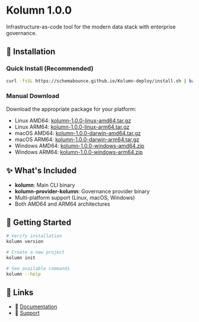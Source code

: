 # Kolumn 1.0.0

Infrastructure-as-code tool for the modern data stack with enterprise governance.

## 🚀 Installation

### Quick Install (Recommended)
```bash
curl -fsSL https://schemabounce.github.io/Kolumn-deploy/install.sh | bash
```

### Manual Download
Download the appropriate package for your platform:
- Linux AMD64: [kolumn-1.0.0-linux-amd64.tar.gz](https://github.com/schemabounce/Kolumn-deploy/releases/download/v1.0.0/kolumn-1.0.0-linux-amd64.tar.gz)
- Linux ARM64: [kolumn-1.0.0-linux-arm64.tar.gz](https://github.com/schemabounce/Kolumn-deploy/releases/download/v1.0.0/kolumn-1.0.0-linux-arm64.tar.gz)
- macOS AMD64: [kolumn-1.0.0-darwin-amd64.tar.gz](https://github.com/schemabounce/Kolumn-deploy/releases/download/v1.0.0/kolumn-1.0.0-darwin-amd64.tar.gz)
- macOS ARM64: [kolumn-1.0.0-darwin-arm64.tar.gz](https://github.com/schemabounce/Kolumn-deploy/releases/download/v1.0.0/kolumn-1.0.0-darwin-arm64.tar.gz)
- Windows AMD64: [kolumn-1.0.0-windows-amd64.zip](https://github.com/schemabounce/Kolumn-deploy/releases/download/v1.0.0/kolumn-1.0.0-windows-amd64.zip)
- Windows ARM64: [kolumn-1.0.0-windows-arm64.zip](https://github.com/schemabounce/Kolumn-deploy/releases/download/v1.0.0/kolumn-1.0.0-windows-arm64.zip)

## ✨ What's Included
- **kolumn**: Main CLI binary
- **kolumn-provider-kolumn**: Governance provider binary
- Multi-platform support (Linux, macOS, Windows)
- Both AMD64 and ARM64 architectures

## 🎯 Getting Started
```bash
# Verify installation
kolumn version

# Create a new project
kolumn init

# See available commands
kolumn --help
```

## 🔗 Links
- 📖 [Documentation](https://schemabounce.github.io/Kolumn-deploy)
- 💬 [Support](https://github.com/schemabounce/Kolumn-deploy/issues)
